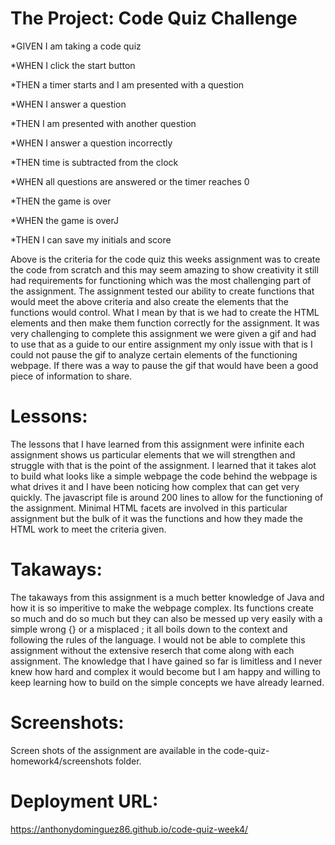 # The Project: Code Quiz Challenge

*GIVEN I am taking a code quiz

*WHEN I click the start button

*THEN a timer starts and I am presented with a question

*WHEN I answer a question

*THEN I am presented with another question

*WHEN I answer a question incorrectly

*THEN time is subtracted from the clock

*WHEN all questions are answered or the timer reaches 0

*THEN the game is over

*WHEN the game is overJ

*THEN I can save my initials and score

Above is the criteria for the code quiz this weeks assignment was to create the code from scratch and this may seem amazing to show creativity it still had requirements for functioning which was the most challenging part of the assignment. The assignment tested our ability to create functions that would meet the above criteria and also create the elements that the functions would control. What I mean by that is we had to create the HTML elements and then make them function correctly for the assignment. It was very challenging to complete this assignment we were given a gif and had to use that as a guide to our entire assignment my only issue with that is I could not pause the gif to analyze certain elements of the functioning webpage. If there was a way to pause the gif that would have been a good piece of information to share. 

# Lessons:

The lessons that I have learned from this assignment were infinite each assignment shows us particular elements that we will strengthen and struggle with that is the point of the assignment. I learned that it takes alot to build what looks like a simple webpage the code behind the webpage is what drives it and I have been noticing how complex that can get very quickly. The javascript file is around 200 lines to allow for the functioning of the assignment. Minimal HTML facets are involved in this particular assignment but the bulk of it was the functions and how they made the HTML work to meet the criteria given. 

# Takaways: 

The takaways from this assignment is a much better knowledge of Java and how it is so imperitive to make the webpage complex. Its functions create so much and do so much but they can also be messed up very easily with a simple wrong {} or a misplaced ; it all boils down to the context and following the rules of the language. I would not be able to complete this assignment without the extensive reserch that come along with each assignment. The knowledge that I have gained so far is limitless and I never knew how hard and complex it would become but I am happy and willing to keep learning how to build on the simple concepts we have already learned. 

# Screenshots: 

Screen shots of the assignment are available in the code-quiz-homework4/screenshots folder.

# Deployment URL:

https://anthonydominguez86.github.io/code-quiz-week4/
